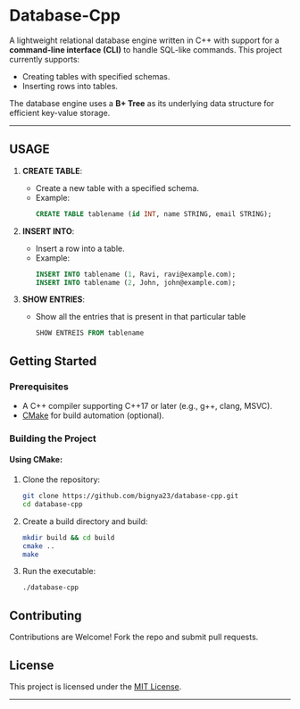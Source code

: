 # Database-Cpp

A lightweight relational database engine written in C++ with support for a **command-line interface (CLI)** to handle SQL-like commands. This project currently supports:
- Creating tables with specified schemas.
- Inserting rows into tables.

The database engine uses a **B+ Tree** as its underlying data structure for efficient key-value storage.

---

## USAGE

1. **CREATE TABLE**:
   - Create a new table with a specified schema.
   - Example:
     ```sql
     CREATE TABLE tablename (id INT, name STRING, email STRING);
     ```

2. **INSERT INTO**:
   - Insert a row into a table.
   - Example:
     ```sql
     INSERT INTO tablename (1, Ravi, ravi@example.com);
     INSERT INTO tablename (2, John, john@example.com);
     ```
3. **SHOW ENTRIES**:
   - Show all the entries that is present in that particular table
     ```sql
     SHOW ENTREIS FROM tablename

## Getting Started

### Prerequisites
- A C++ compiler supporting C++17 or later (e.g., g++, clang, MSVC).
- [CMake](https://cmake.org/) for build automation (optional).



### Building the Project

#### Using CMake:
1. Clone the repository:
   ```bash
   git clone https://github.com/bignya23/database-cpp.git
   cd database-cpp
   ```
2. Create a build directory and build:
   ```bash
   mkdir build && cd build
   cmake ..
   make
   ```
3. Run the executable:
   ```bash
   ./database-cpp
   ```



## Contributing

Contributions are Welcome! Fork the repo and submit pull requests.



## License

This project is licensed under the [MIT License](LICENSE.txt).

---


